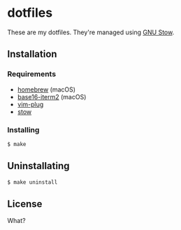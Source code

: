 # dotfiles

These are my dotfiles. They're managed using [GNU Stow](https://www.gnu.org/software/stow/).

## Installation

### Requirements

* [homebrew](http://brew.sh) (macOS)
* [base16-iterm2](https://github.com/chriskempson/base16-iterm2) (macOS)
* [vim-plug](https://github.com/junegunn/vim-plug)
* [stow](https://www.gnu.org/software/stow/)

### Installing

```bash
$ make
```

## Uninstallating


```bash
$ make uninstall
```

## License

What?
